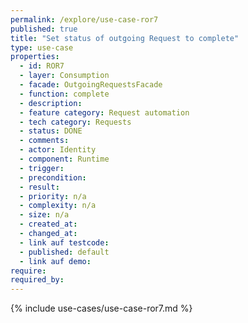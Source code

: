 ```yaml
---
permalink: /explore/use-case-ror7
published: true
title: "Set status of outgoing Request to complete"
type: use-case
properties:
  - id: ROR7
  - layer: Consumption
  - facade: OutgoingRequestsFacade
  - function: complete
  - description:
  - feature category: Request automation
  - tech category: Requests
  - status: DONE
  - comments:
  - actor: Identity
  - component: Runtime
  - trigger:
  - precondition:
  - result:
  - priority: n/a
  - complexity: n/a
  - size: n/a
  - created_at:
  - changed_at:
  - link auf testcode:
  - published: default
  - link auf demo:
require:
required_by:
---
```


{% include use-cases/use-case-ror7.md %}
